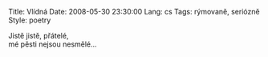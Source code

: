 Title: Vlídná
Date: 2008-05-30 23:30:00
Lang: cs
Tags: rýmovaně, seriózně
Style: poetry

Jistě jistě, přátelé,<br>
mé pěsti nejsou nesmělé…
